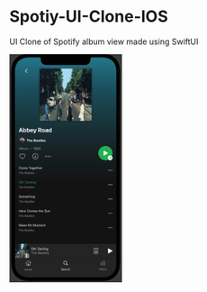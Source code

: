 # Spotiy-UI-Clone-IOS
UI Clone of Spotify album view made using SwiftUI

<img src="https://github.com/sabar183ahuja/Spotiy-UI-Clone-IOS/blob/main/Abbey%20Road.png" width="200">
